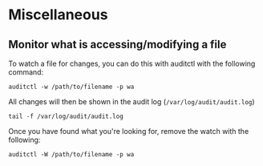 # Miscellaneous

## Monitor what is accessing/modifying a file

To watch a file for changes, you can do this with auditctl with the following command:

`auditctl -w /path/to/filename -p wa`

All changes will then be shown in the audit log (`/var/log/audit/audit.log`)

`tail -f /var/log/audit/audit.log`

Once you have found what you're looking for, remove the watch with the following:

`auditctl -W /path/to/filename -p wa`
